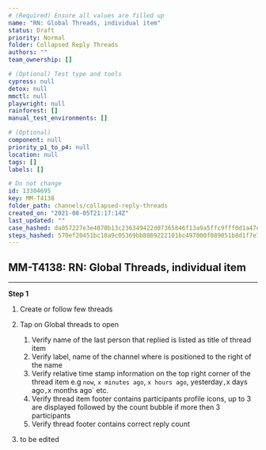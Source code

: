 ```yaml
---
# (Required) Ensure all values are filled up
name: "RN: Global Threads, individual item"
status: Draft
priority: Normal
folder: Collapsed Reply Threads
authors: ""
team_ownership: []

# (Optional) Test type and tools
cypress: null
detox: null
mmctl: null
playwright: null
rainforest: []
manual_test_environments: []

# (Optional)
component: null
priority_p1_to_p4: null
location: null
tags: []
labels: []

# Do not change
id: 13304695
key: MM-T4138
folder_path: channels/collapsed-reply-threads
created_on: "2021-08-05T21:17:14Z"
last_updated: ""
case_hashed: da057227e3e4870b13c236349422d07365846f13a9a5ffc9fff0d1a47d33a2ce78ec1e9328402e7f36fe2bb6f02d08fe
steps_hashed: 570ef20451bc10a9c05369bb8869222101bc497000f089051b8d1f7e792c819a5784d184dd5dbfe7a16ca03510d96bd7
---
```


## MM-T4138: RN: Global Threads, individual item

---

**Step 1**

1. Create or follow few threads

2. Tap on Global threads to open

   1. Verify name of the last person that replied is listed as title of thread item
   2. Verify label, name of the channel where is positioned to the right of the name
   3. Verify relative time stamp information on the top right corner of the thread item e.g `now`, `x minutes ago`, `x hours ago`, yesterday`,`x days ago`,`x months ago\` etc.
   4. Verify thread item footer contains participants profile icons, up to 3 are displayed followed by the count bubble if more then 3 participants
   5. Verify thread footer contains correct reply count

3. to be edited
